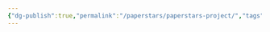 ```yaml
---
{"dg-publish":true,"permalink":"/paperstars/paperstars-project/","tags":["paperstars","meta-science"],"noteIcon":""}
---
```



